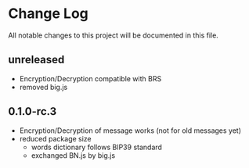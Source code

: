 # Change Log
All notable changes to this project will be documented in this file.

## unreleased
- Encryption/Decryption compatible with BRS
- removed big.js 

## 0.1.0-rc.3
- Encryption/Decryption of message works (not for old messages yet)
- reduced package size
    - words dictionary follows BIP39 standard
    - exchanged BN.js by big.js
